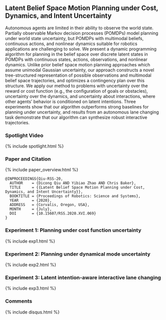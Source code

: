 ## Latent Belief Space Motion Planning under Cost, Dynamics, and Intent Uncertainty

Autonomous agents are limited in their ability to observe the world state. Partially observable Markov decision processes (POMDPs) model planning under world state uncertainty, but POMDPs with multimodal beliefs, continuous actions, and nonlinear dynamics suitable for robotics applications are challenging to solve. We present a dynamic programming algorithm for planning in the belief space over discrete latent states in POMDPs with continuous states, actions, observations, and nonlinear dynamics. Unlike prior belief space motion planning approaches which assume unimodal Gaussian uncertainty, our approach constructs a novel tree-structured representation of possible observations and multimodal belief space trajectories, and optimizes a contingency plan over this structure. We apply our method to problems with uncertainty over the reward or cost function (e.g., the configuration of goals or obstacles), uncertainty over the dynamics, and uncertainty about interactions, where other agents’ behavior is conditioned on latent intentions. Three experiments show that our algorithm outperforms strong baselines for planning under uncertainty, and results from an autonomous lane changing task demonstrate that our algorithm can synthesize robust interactive trajectories.


### Spotlight Video

{% include spotlight.html %}


### Paper and Citation

{% include paper_overview.html %}

```
@INPROCEEDINGS{Qiu-RSS-20,
  AUTHOR    = {Dicong Qiu AND Yibiao Zhao AND Chris Baker},
  TITLE     = {{Latent Belief Space Motion Planning under Cost, Dynamics, and Intent Uncertainty}},
  BOOKTITLE = {Proceedings of Robotics: Science and Systems},
  YEAR      = {2020},
  ADDRESS   = {Corvalis, Oregon, USA},
  MONTH     = {July},
  DOI       = {10.15607/RSS.2020.XVI.069}
}
```

### Experiment 1: Planning under cost function uncertainty

{% include exp1.html %}


### Experiment 2: Planning under dynamical mode uncertainty

{% include exp2.html %}


### Experiment 3: Latent intention-aware interactive lane changing

{% include exp3.html %}


### Comments

{% include disqus.html %}
